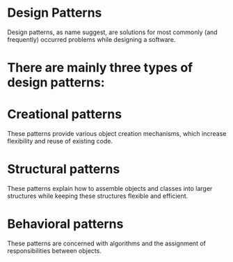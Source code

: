 # Design Patterns
Design patterns, as name suggest, are solutions for most commonly (and frequently) occurred problems while designing a software.

# There are mainly three types of design patterns:

# Creational patterns
These patterns provide various object creation mechanisms, which increase flexibility and reuse of existing code.

# Structural patterns
These patterns explain how to assemble objects and classes into larger structures while keeping these structures flexible and efficient.

# Behavioral patterns
These patterns are concerned with algorithms and the assignment of responsibilities between objects.
